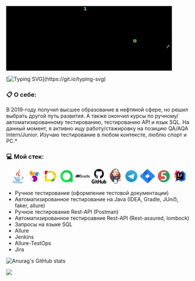 <img align="center" height= "175" width="450" title="gifM" src="media/logo/matrixGif.gif">

[![Typing SVG](https://readme-typing-svg.herokuapp.com?font=Fira+Code&duration=3500&pause=5000&color=0EF74A&background=6FFFBF00&center=true&vCenter=true&random=false&width=435&lines=%D0%9F%D1%80%D0%B8%D0%B2%D0%B5%D1%82%2C+%D0%BC%D0%B5%D0%BD%D1%8F+%D0%B7%D0%BE%D0%B2%D1%83%D1%82+%D0%94%D0%B8%D0%BD%D0%B0%D1%80!)](https://git.io/typing-svg)


### :clipboard: О себе:
В 2019-году получил высшее образование в нефтяной сфере, но решил выбрать другой путь развития. А также окончил курсы по ручному/автоматизированному тестированию, тестированию API и язык SQL. На данный момент, я активно ищу работу/стажировку на позицию QA/AQA Intern/Junior. Изучаю тестирование в любом контексте, люблю спорт и PC.*




### :computer: Мой стек:
<p align="center">
<a href="https://www.java.com/"><img height= "40" width="40" title="Java" src="media/logo/java-original.svg"></a>
<a href="https://selenide.org/"><img height= "40" width="40" title="Selenide" src="media/logo/Selenide.svg"></a>
<a href="https://github.com/allure-framework/allure2"><img height= "40" width="40" title="Allure Report" src="media/logo/Allure.svg"></a>
<a href="https://qameta.io/"><img height= "40" width="40" title="Allure TestOps" src="media/logo/Allure_TO.svg"></a>
<a href="https://gradle.org/"><img height= "40" width="40" title="Gradle" src="media/logo/gradle-plain-wordmark.svg"></a>
<a href="https://github.com/"><img height= "40" width="40" title="GitHub" src="media/logo/github-original-wordmark.svg"></a>
<a href="https://www.jenkins.io/"><img height= "40" width="40" title="Jenkins" src="media/logo/jenkins-original.svg"></a>
<a href="https://web.telegram.org/a/"><img height= "40" width="40" title="Telegram" src="media/logo/Telegram.svg"></a>
<a href="https://www.atlassian.com/ru/software/jira/"><img height= "40" width="40" title="Jira" src="media/logo/Jira.svg"></a>
<a href="https://junit.org/junit5/"><img height= "40" width="40" title="JUni5" src="media/logo/JUnit5.svg"></a>
<a href="https://www.jetbrains.com/ru-ru/idea/"><img height= "40" width="40" title="IDEA" src="media/logo/Idea.svg"></a>
  
-  Ручное тестирование (оформление тестовой документации)
-  Автоматизированное тестирование на Java (IDEA, Gradle, JUni5, faker, allure)
-  Ручное тестирование Rest-API (Postman)
-  Автоматизированное тестироавние Rest-API (Rest-assured, lombock)
-  Запросы на языке SQL
-  Allure
-  Jenkins
-  Allure-TestOps
-  Jira
  
![Anurag's GitHub stats](https://github-readme-stats.vercel.app/api?username=Deve1enok&show_icons=true&theme=dark)

![](https://komarev.com/ghpvc/?username=Deve1enok)
